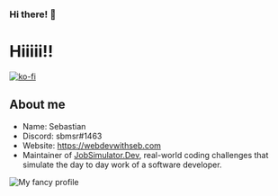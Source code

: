 ### Hi there! 👋

<!--
**sbmsr/sbmsr** is a ✨ _special_ ✨ repository because its `README.md` (this file) appears on your GitHub profile.

Here are some ideas to get you started:

- 🔭 I’m currently working on ...
- 🌱 I’m currently learning ...
- 👯 I’m looking to collaborate on ...
- 🤔 I’m looking for help with ...
- 💬 Ask me about ...
- 📫 How to reach me: ...
- 😄 Pronouns: ...
- ⚡ Fun fact: ...
-->

# Hiiiii!!

[![ko-fi](https://ko-fi.com/img/githubbutton_sm.svg)](https://ko-fi.com/sbmsr)

## About me

- Name: Sebastian
- Discord: sbmsr#1463
- Website: https://webdevwithseb.com
- Maintainer of [JobSimulator.Dev](https://github.com/developer-job-simulation), real-world coding challenges that simulate the day to day work of a software developer.


![My fancy profile](https://github-readme-stats.vercel.app/api?username=sbmsr&show_icons=true&theme=onedark)
